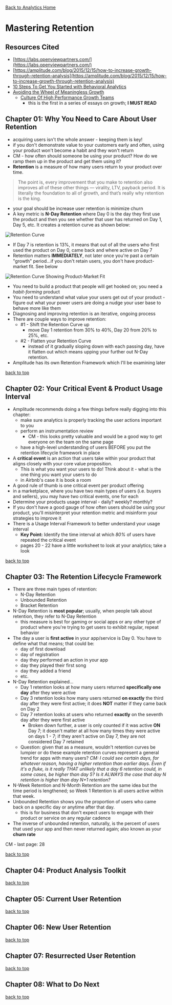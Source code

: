 [Back to Analytics Home](https://github.com/coolinmc6/analytics)

<a name="top"></a>

# Mastering Retention

## Resources Cited 

- [https://labs.openviewpartners.com/](https://labs.openviewpartners.com/)
- [https://amplitude.com/blog/2015/12/15/how-to-increase-growth-through-retention-analysis](https://amplitude.com/blog/2015/12/15/how-to-increase-growth-through-retention-analysis)
- [10 Steps To Get You Started with Behavioral Analytics](https://amplitude.com/blog/2016/06/14/10-steps-behavioral-analytics)
- [Avoiding the Wheel of Meaningless Growth](https://brianbalfour.com/essays/growth-principle-two-seek-authentic-growth)
	+ [Culture Of High Performance Growth Teams](https://brianbalfour.com/growth-culture)
		* this is the first in a series of essays on growth; **I MUST READ**

## Chapter 01: Why You Need to Care About User Retention

- acquiring users isn't the whole answer - keeping them is key!
- if you don't demonstrate value to your customers early and often, using your product won't become a habit and they won't return
- CM - how often should someone be using your product? How do we ramp them up in the product and get them using it?
- **Retention** is a measure of how many users return to your product over time.

> The point is, every improvement that you make to retention also improves all of these other things — virality, LTV, payback period. It is literally the foundation to all of growth, and that’s really why retention is the king.

- your goal should be increase user retention is minimize churn
- A key metric is **N-Day Retention** where Day 0 is the day they first use the product and then you see whether that user has returned on Day 1, Day 5, etc. It creates a retention curve as shown below:

![Retention Curve]()

- If Day 7 is retention is 13%, it means that out of all the users who first used the product on Day 0, came back and where active on Day 7
- Retention matters **IMMEDIATELY**, not later once you're past a certain "growth" period...if you don't retain users, you don't have product-market fit. See below

![Retention Curve Showing Product-Market Fit]()

- You need to build a product that people will get hooked on; you need a *habit-forming* product
- You need to understand what value your users get out of your product - figure out what your power users are doing a nudge your user base to behave more like them
- Diagnosing and improving retention is an iterative, ongoing process
- There are couple ways to improve retention:
	+ #1 - Shift the Retention Curve up
		* move Day 1 retention from 30% to 40%, Day 20 from 20% to 25%, etc.
	+ #2 - Flatten your Retention Curve
		* instead of it gradually sloping down with each passing day, have it flatten out which means upping your further out N-Day retention.
- Amplitude has its own Retention Framework which I'll be examining later

[back to top](#top)

## Chapter 02: Your Critical Event & Product Usage Interval

- Amplitude recommends doing a few things before really digging into this chapter:
	+ make sure analytics is properly tracking the user actions important to you
	+ perform an instrumentation review
		* CM - this looks pretty valuable and would be a good way to get everyone on the team on the same page
	+ have a high-level understanding of users BEFORE you put the retention lifecycle framework in place
- A **critical event** is an action that users take within your product that aligns closely with your core value proposition.
	+ This is what you want your users to do! Think about it - what is the one thing you want your users to do
	+ in Airbnb's case it is book a room
- A good rule of thumb is one critical event per product offering
- in a marketplace, where you have two main types of users (i.e. buyers and sellers), you may have two critical events, one for each
- Determine your products usage interval - daily? weekly? monthly?
- If you don't have a good gauge of how often users should be using your product, you'll misinterpret your retention metric and misinform your strategies to improve it
- There is a Usage Interval Framework to better understand your usage interval
	+ **Key Point:** Identify the time interval at which *80%* of users have repeated the critical event
	+ pages 20 - 22 have a little worksheet to look at your analytics; take a look

[back to top](#top)

## Chapter 03: The Retention Lifecycle Framework

- There are three main types of retention:
	+ N-Day Retention
	+ Unbounded Retention
	+ Bracket Retention
- N-Day Retention is **most popular**; usually, when people talk about retention, they refer to N-Day Retention
	+ this measure is best for gaming or social apps or any other type of product where you're trying to get users to exhibit regular, repeat behavior
- The day a user is **first active** in your app/service is Day 0. You have to define what that means; that could be:
	+ day of first download
	+ day of registration
	+ day they performed an action in your app
	+ day they played their first song
	+ day they added a friend
	+ etc.
- N-Day Retention explained...
	+ Day 1 retention looks at how many users returned **specifically one day** after they were active
	+ Day 3 retention looks how many users returned **on exactly** the third day after they were first active; it does **NOT** matter if they came back on Day 2
	+ Day 7 retention looks at users who returned **exactly** on the seventh day after they were first active
		* Broken down further, a user is only counted if it was active **ON** Day 7; it doesn't matter at all how many times they were active on days 1 - 7; if they aren't active on Day 7, they are not considered Day 7 retained
	+ Question: given that as a measure, wouldn't retention curves be lumpier or do these example retention curves represent a general trend for apps with many users? *CM: I could see certain days, for whatever reason, having a higher retention than earlier days. Even if it's a fluke, is it really THAT unlikely that a day 6 retention could, in some cases, be higher than day 5? Is it ALWAYS the case that day N retention is higher than day N+1 retention?*
- N-Week Retention and N-Month Retention are the same idea but the time period is lengthened; so Week 1 Retention is all users active within that week.
- Unbounded Retention shows you the proportion of users who came back on a specific day or anytime after that day.
	+ this is for business that don't expect users to engage with their product or service on any regular cadence
- The inverse of unbounded retention, naturally, is the percent of users that used your app and then never returned again; also known as your **churn rate**

CM - last page: 28

[back to top](#top)



## Chapter 04: Product Analysis Toolkit



[back to top](#top)

## Chapter 05: Current User Retention



[back to top](#top)

## Chapter 06: New User Retention



[back to top](#top)

## Chapter 07: Resurrected User Retention



[back to top](#top)

## Chapter 08: What to Do Next



[back to top](#top)

